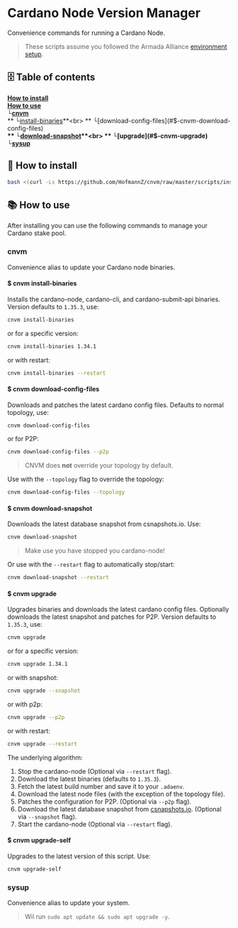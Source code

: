 # Cardano Node Version Manager

Convenience commands for running a Cardano Node.

> These scripts assume you followed the Armada Alliance [environment setup](https://armada-alliance.gitbook.io/welcome/stake-pool-guides/pi-pool-tutorial/pi-node-full-guide/environment-setup).

## 🗄 Table of contents

**[How to install](#how-to-install)**<br>
**[How to use](#how-to-use)**<br>
**└[cnvm](#cnvm)**<br>
** └[install-binaries](#$-cnvm-install-binaries)**<br>
** └[download-config-files](#$-cnvm-download-config-files)**<br>
** └[download-snapshot](#$-cnvm-download-snapshot)**<br>
** └[upgrade](#$-cnvm-upgrade)**<br>
**└[sysup](#sysup)**<br>

## 🧰 How to install

```sh
bash <(curl -Ls https://github.com/HofmannZ/cnvm/raw/master/scripts/install.sh)
```

## 📚 How to use

After installing you can use the following commands to manage your Cardano stake pool.

### cnvm

Convenience alias to update your Cardano node binaries.

#### $ cnvm install-binaries

Installs the cardano-node, cardano-cli, and cardano-submit-api binaries. Version defaults to `1.35.3`, use:

```sh
cnvm install-binaries
```

or for a specific version:

```sh
cnvm install-binaries 1.34.1
```

or with restart:

```sh
cnvm install-binaries --restart
```

#### $ cnvm download-config-files

Downloads and patches the latest cardano config files. Defaults to normal topology, use:

```sh
cnvm download-config-files
```

or for P2P:

```sh
cnvm download-config-files --p2p
```

> CNVM does **not** override your topology by default.

Use with the `--topology` flag to override the topology:

```sh
cnvm download-config-files --topology
```

#### $ cnvm download-snapshot

Downloads the latest database snapshot from csnapshots.io. Use:

```sh
cnvm download-snapshot
```

> Make use you have stopped you cardano-node!

Or use with the `--restart` flag to automatically stop/start:

```sh
cnvm download-snapshot --restart
```

#### $ cnvm upgrade

Upgrades binaries and downloads the latest cardano config files. Optionally downloads the latest snapshot and patches for P2P. Version defaults to `1.35.3`, use:

```sh
cnvm upgrade
```

or for a specific version:

```sh
cnvm upgrade 1.34.1
```

or with snapshot:

```sh
cnvm upgrade --snapshot
```

or with p2p:

```sh
cnvm upgrade --p2p
```

or with restart:

```sh
cnvm upgrade --restart
```

The underlying algorithm:

1. Stop the cardano-node (Optional via `--restart` flag).
2. Download the latest binaries (defaults to `1.35.3`).
3. Fetch the latest build number and save it to your `.adaenv`.
4. Download the latest node files (with the exception of the topology file).
5. Patches the configuration for P2P. (Optional via `--p2p` flag).
6. Download the latest database snapshot from [csnapshots.io](https://csnapshots.io). (Optional via `--snapshot` flag).
7. Start the cardano-node (Optional via `--restart` flag).

#### $ cnvm upgrade-self

Upgrades to the latest version of this script. Use:

```sh
cnvm upgrade-self
```

### sysup

Convenience alias to update your system.

> Wil run `sudo apt update && sudo apt upgrade -y`.
